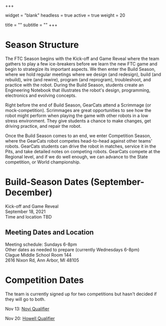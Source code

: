 +++

widget = "blank"
headless = true
active = true
weight = 20

title = ""
subtitle = ""
+++

# Season Structure

The FTC Season begins with the Kick-off and Game Reveal where the team
gathers to play a few ice-breakers before we learn the new FTC game
and begin to strategize its important aspects. We then enter the Build
Season, where we hold regular meetings where we design (and redesign),
build (and rebuild), wire (and rewire), program (and reprogram),
troubleshoot, and practice with the robot. During the Build Season,
students create an Engineering Notebook that illustrates the robot's
design, programming, electronics and evolving concepts.

Right before the end of Build Season, GearCats attend a Scrimmage (or
mock-competition). Scrimmages are great opportunities to see how the
robot might perform when playing the game with other robots in a low
stress environment. They give students a chance to make changes, get
driving practice, and repair the robot.

Once the Build Season comes to an end, we enter Competition Season,
where the GearCats robot competes head-to-head against other teams'
robots. GearCats students can drive the robot in matches, service it
in the Pits, and take detailed notes on competing robots. GearCats
compete at the Regional level, and if we do well enough, we can
advance to the State competition, or World championship.

# Build-Season Dates (September-December)

Kick-off and Game Reveal  
September 18, 2021  
Time and location TBD  

## Meeting Dates and Location

Meeting schedule: Sundays 6-8pm  
Other dates as needed to prepare (currently Wednesdays 6-8pm)  
Clague Middle School Room 144  
2616 Nixon Rd, Ann Arbor, MI 48105  

# Competition Dates

The team is currently signed up for two competitions but hasn't
decided if they will go to both.

Nov 13: [Novi Qualifier](https://firstinmichigan.us/FTC/events/novi/)

Nov 20: [Howell Qualifier](https://firstinmichigan.us/FTC/events/howell/)
